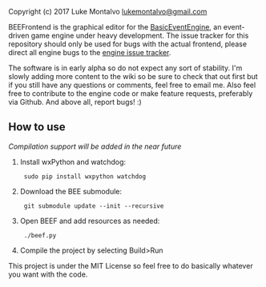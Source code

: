 Copyright (c) 2017 Luke Montalvo <lukemontalvo@gmail.com>

BEEFrontend is the graphical editor for the
[BasicEventEngine](https://github.com/piluke/BasicEventEngine/), an
event-driven game engine under heavy development. The issue tracker for this
repository should only be used for bugs with the actual frontend, please direct
all engine bugs to the
[engine issue tracker](https://github.com/piluke/BasicEventEngine/issues/).

The software is in early alpha so do not expect any sort of stability. I'm
slowly adding more content to the wiki so be sure to check that out first but
if you still have any questions or comments, feel free to email me. Also feel
free to contribute to the engine code or make feature requests, preferably via
Github. And above all, report bugs! :)

## How to use

*Compilation support will be added in the near future*

1. Install wxPython and watchdog:

        sudo pip install wxpython watchdog

2. Download the BEE submodule:

        git submodule update --init --recursive

3. Open BEEF and add resources as needed:

        ./beef.py

4. Compile the project by selecting Build>Run

This project is under the MIT License so feel free to do basically whatever you
want with the code.
